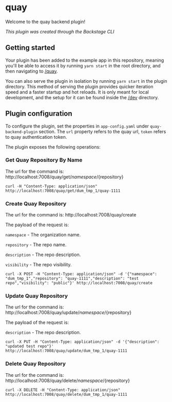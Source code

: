# quay

Welcome to the quay backend plugin!

_This plugin was created through the Backstage CLI_

## Getting started

Your plugin has been added to the example app in this repository, meaning you'll be able to access it by running `yarn
start` in the root directory, and then navigating to [/quay](http://localhost:3000/quay).

You can also serve the plugin in isolation by running `yarn start` in the plugin directory.
This method of serving the plugin provides quicker iteration speed and a faster startup and hot reloads.
It is only meant for local development, and the setup for it can be found inside the [/dev](/dev) directory.

## Plugin configuration
To configure the plugin, set the properties in `app-config.yaml` under `quay-backend-plugin` section. The `url` property refers to the quay url, `token` refers to quay authentication token.

The plugin exposes the following operations:

### Get Quay Repository By Name

The url for the command is: http://localhost:7008/quay/get/${namespace}/${repository}

```shell
curl -H "Content-Type: application/json" http://localhost:7008/quay/get/dum_tmp_1/quay-1111
```

### Create Quay Repository

The url for the command is: http://localhost:7008/quay/create

The payload of the request is:

`namespace` - The organization name.

`repository` - The repo name.

`description` - The repo description.

`visibility` - The repo visibility.

```shell
curl -X POST -H "Content-Type: application/json" -d '{"namespace": "dum_tmp_1","repository": "quay-1111","description": "test repo","visibility": "public"}' http://localhost:7008/quay/create
```

### Update Quay Repository

The url for the command is: http://localhost:7008/quay/update/${namespace}/${repository}

The payload of the request is:

`description` - The repo description.

```shell
curl -X PUT -H "Content-Type: application/json" -d '{"description": "updated test repo"}' http://localhost:7008/quay/update/dum_tmp_1/quay-1111
```

### Delete Quay Repository

The url for the command is: http://localhost:7008/quay/delete/${namespace}/${repository}

```shell
curl -X DELETE -H "Content-Type: application/json" http://localhost:7008/quay/delete/dum_tmp_1/quay-1111
```

